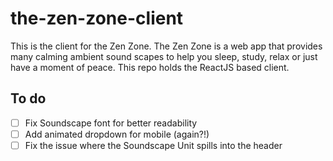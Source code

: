 # the-zen-zone-client
This is the client for the Zen Zone. The Zen Zone is a web app that provides many calming ambient sound scapes to help you sleep, study, relax or just have a moment of peace. This repo holds the ReactJS based client.

## To do
- [ ] Fix Soundscape font for better readability
- [ ] Add animated dropdown for mobile (again?!)
- [ ] Fix the issue where the Soundscape Unit spills into the header
